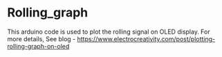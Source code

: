 # Rolling_graph
This arduino code is used to plot the rolling signal on OLED display.
For more details, See blog - https://www.electrocreativity.com/post/plotting-rolling-graph-on-oled
